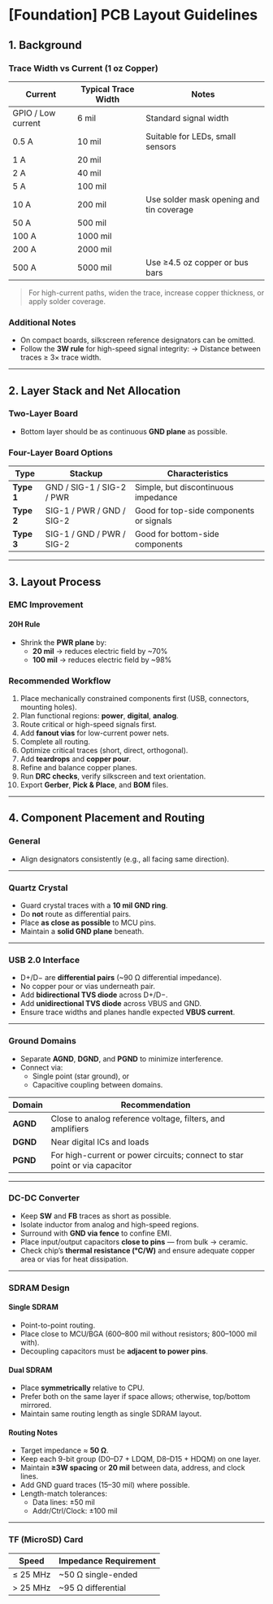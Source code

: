# [Foundation] PCB Layout Guidelines

## 1. Background

### Trace Width vs Current (1 oz Copper)

| Current | Typical Trace Width | Notes |
|----------|--------------------|-------|
| GPIO / Low current | 6 mil | Standard signal width |
| 0.5 A | 10 mil | Suitable for LEDs, small sensors |
| 1 A | 20 mil |  |
| 2 A | 40 mil |  |
| 5 A | 100 mil |  |
| 10 A | 200 mil | Use solder mask opening and tin coverage |
| 50 A | 500 mil |  |
| 100 A | 1000 mil |  |
| 200 A | 2000 mil |  |
| 500 A | 5000 mil | Use ≥4.5 oz copper or bus bars |

> For high-current paths, widen the trace, increase copper thickness, or apply solder coverage.

### Additional Notes

- On compact boards, silkscreen reference designators can be omitted.
- Follow the **3W rule** for high-speed signal integrity:
  → Distance between traces ≥ 3× trace width.

---

## 2. Layer Stack and Net Allocation

### Two-Layer Board
- Bottom layer should be as continuous **GND plane** as possible.

### Four-Layer Board Options

| Type | Stackup | Characteristics |
|------|----------|----------------|
| **Type 1** | GND / SIG-1 / SIG-2 / PWR | Simple, but discontinuous impedance |
| **Type 2** | SIG-1 / PWR / GND / SIG-2 | Good for top-side components or signals |
| **Type 3** | SIG-1 / GND / PWR / SIG-2 | Good for bottom-side components |

---

## 3. Layout Process

### EMC Improvement

#### 20H Rule
- Shrink the **PWR plane** by:
  - **20 mil** → reduces electric field by ~70%
  - **100 mil** → reduces electric field by ~98%

### Recommended Workflow

1. Place mechanically constrained components first (USB, connectors, mounting holes).
2. Plan functional regions: **power**, **digital**, **analog**.
3. Route critical or high-speed signals first.
4. Add **fanout vias** for low-current power nets.
5. Complete all routing.
6. Optimize critical traces (short, direct, orthogonal).
7. Add **teardrops** and **copper pour**.
8. Refine and balance copper planes.
9. Run **DRC checks**, verify silkscreen and text orientation.
10. Export **Gerber**, **Pick & Place**, and **BOM** files.

---

## 4. Component Placement and Routing

### General
- Align designators consistently (e.g., all facing same direction).

---

### Quartz Crystal
- Guard crystal traces with a **10 mil GND ring**.
- Do **not** route as differential pairs.
- Place **as close as possible** to MCU pins.
- Maintain a **solid GND plane** beneath.

---

### USB 2.0 Interface
- D+/D− are **differential pairs** (~90 Ω differential impedance).
- No copper pour or vias underneath pair.
- Add **bidirectional TVS diode** across D+/D−.
- Add **unidirectional TVS diode** across VBUS and GND.
- Ensure trace widths and planes handle expected **VBUS current**.

---

### Ground Domains
- Separate **AGND**, **DGND**, and **PGND** to minimize interference.
- Connect via:
  - Single point (star ground), or
  - Capacitive coupling between domains.

| Domain | Recommendation |
|---------|----------------|
| **AGND** | Close to analog reference voltage, filters, and amplifiers |
| **DGND** | Near digital ICs and loads |
| **PGND** | For high-current or power circuits; connect to star point or via capacitor |

---

### DC-DC Converter
- Keep **SW** and **FB** traces as short as possible.
- Isolate inductor from analog and high-speed regions.
- Surround with **GND via fence** to confine EMI.
- Place input/output capacitors **close to pins** — from bulk → ceramic.
- Check chip’s **thermal resistance (°C/W)** and ensure adequate copper area or vias for heat dissipation.

---

### SDRAM Design

#### Single SDRAM
- Point-to-point routing.
- Place close to MCU/BGA (600–800 mil without resistors; 800–1000 mil with).
- Decoupling capacitors must be **adjacent to power pins**.

#### Dual SDRAM
- Place **symmetrically** relative to CPU.
- Prefer both on the same layer if space allows; otherwise, top/bottom mirrored.
- Maintain same routing length as single SDRAM layout.

#### Routing Notes
- Target impedance ≈ **50 Ω**.
- Keep each 9-bit group (D0–D7 + LDQM, D8–D15 + HDQM) on one layer.
- Maintain **≥3W spacing** or **20 mil** between data, address, and clock lines.
- Add GND guard traces (15–30 mil) where possible.
- Length-match tolerances:
  - Data lines: ±50 mil
  - Addr/Ctrl/Clock: ±100 mil

---

### TF (MicroSD) Card

| Speed | Impedance Requirement |
|--------|----------------------|
| ≤ 25 MHz | ~50 Ω single-ended |
| > 25 MHz | ~95 Ω differential |
